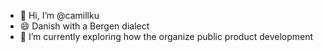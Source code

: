 - 👋 Hi, I’m @camillku
- 😄 Danish with a Bergen dialect
- 🌱 I’m currently exploring how the organize public product development

<!---
camillku/camillku is a ✨ special ✨ repository because its `README.md` (this file) appears on your GitHub profile.
You can click the Preview link to take a look at your changes.
--->
